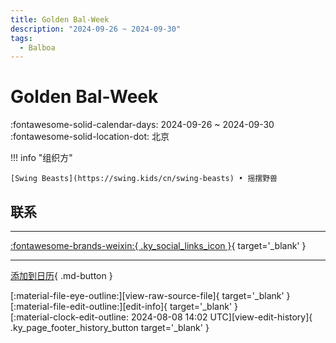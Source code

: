 ```yaml
---
title: Golden Bal-Week
description: "2024-09-26 ~ 2024-09-30"
tags:
  - Balboa
---
```


# Golden Bal-Week 

:fontawesome-solid-calendar-days: 2024-09-26 ~ 2024-09-30  
:fontawesome-solid-location-dot: 北京  

!!! info "组织方"

    [Swing Beasts](https://swing.kids/cn/swing-beasts) • 摇摆野兽  

## 联系


---

 [:fontawesome-brands-weixin:{ .ky_social_links_icon }](https://mp.weixin.qq.com/s/R8zF1myr5NonqyWgsR8pyw){ target='_blank' }

---

[添加到日历](https://swing.news/ics/zh-Hans/2024/cn/golden-bal-week-2024.ics){ .md-button }

<div class="ky_page_footer" markdown>
<div class="ky_page_footer_trailing" markdown="span">
[:material-file-eye-outline:][view-raw-source-file]{ target='_blank' }
[:material-file-edit-outline:][edit-info]{ target='_blank' }
</div>
<div class="ky_page_footer_leading" markdown="span">
[:material-clock-edit-outline: 2024-08-08 14:02 UTC][view-edit-history]{ .ky_page_footer_history_button target='_blank' }
</div>
</div>

[view-raw-source-file]: https://github.com/swingdance/events/blob/main/2024/cn/golden-bal-week-2024.json "查看原始源文件"
[edit-info]: https://github.com/swingdance/events/issues/new?assignees=&labels=update+event&projects=&template=03-update_entity.yml&title=%5B2024%2Fcn%5D%20Golden%20Bal-Week&region=cn&year=2024&id=golden-bal-week-2024&name=Golden%20Bal-Week&org_id=swing-beasts "编辑信息"

[view-edit-history]: https://github.com/swingdance/events/commits/main/2024/cn/golden-bal-week-2024.json "查看编辑历史"
